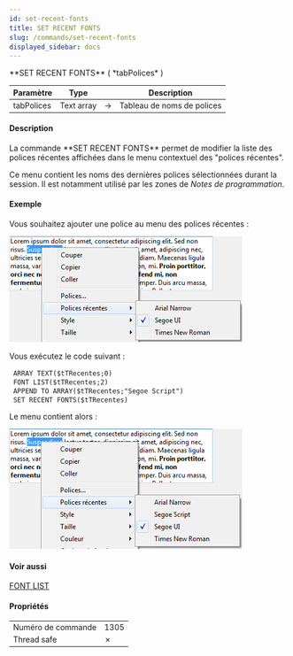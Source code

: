 ```yaml
---
id: set-recent-fonts
title: SET RECENT FONTS
slug: /commands/set-recent-fonts
displayed_sidebar: docs
---
```


<!--REF #_command_.SET RECENT FONTS.Syntax-->**SET RECENT FONTS** ( *tabPolices* )<!-- END REF-->
<!--REF #_command_.SET RECENT FONTS.Params-->
| Paramètre | Type |  | Description |
| --- | --- | --- | --- |
| tabPolices | Text array | &#8594;  | Tableau de noms de polices |

<!-- END REF-->

#### Description 

<!--REF #_command_.SET RECENT FONTS.Summary-->La commande **SET RECENT FONTS** permet de modifier la liste des polices récentes affichées dans le menu contextuel des "polices récentes".<!-- END REF--> 

Ce menu contient les noms des dernières polices sélectionnées durant la session. Il est notamment utilisé par les zones de *Notes de programmation*. 

#### Exemple 

Vous souhaitez ajouter une police au menu des polices récentes :

![](../assets/en/commands/pict1202029.fr.png)

Vous exécutez le code suivant :

```4d
 ARRAY TEXT($tTRecentes;0)
 FONT LIST($tTRecentes;2)
 APPEND TO ARRAY($tTRecentes;"Segoe Script")
 SET RECENT FONTS($tTRecentes)
```

Le menu contient alors :

![](../assets/en/commands/pict1202031.fr.png)

#### Voir aussi 

[FONT LIST](font-list.md)  

#### Propriétés

|  |  |
| --- | --- |
| Numéro de commande | 1305 |
| Thread safe | &cross; |


